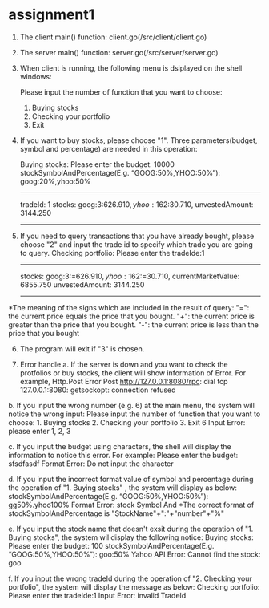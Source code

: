 # assignment1
1. The client main() function: client.go(/src/client/client.go)
2. The server main() function: server.go(/src/server/server.go)

3. When client is running, the following menu is dsiplayed on the shell windows:

    Please input the number of function that you want to choose:
    1. Buying stocks
    2. Checking your portfolio
    3. Exit
    
4. If you want to buy stocks, please choose "1". Three parameters(budget, symbol and percentage) are needed in this operation:

    Buying stocks:
    Please enter the budget:
    10000
    stockSymbolAndPercentage(E.g. “GOOG:50%,YHOO:50%”):
    goog:20%,yhoo:50%
    
    ***************************************
    tradeId: 1
    stocks: goog:3:$626.910, yhoo:162:$30.710,
    unvestedAmount: 3144.250
    ***************************************
    
5. If you need to query transactions that you have already bought, please choose "2" and input the trade id to specify which trade you are going to query.
    Checking portfolio:
    Please enter the tradeIde:1
    
    ***************************************
    stocks: goog:3:=$626.910, yhoo:162:=$30.710,
    currentMarketValue: 6855.750
    unvestedAmount: 3144.250
    ***************************************
*The meaning of the signs which are included in the result of query: 
"=": the current price equals the price that you bought.
"+": the current price is greater than the price that you bought.
"-": the current price is less than the price that you bought

6. The program will exit if "3" is chosen.

7. Error handle
  a. If the server is down and you want to check the protfolios or buy stocks, the client will show information of Error. For example,
      Http.Post Error
      Post http://127.0.0.1:8080/rpc: dial tcp 127.0.0.1:8080: getsockopt: connection refused
  
  b. If you input the wrong number (e.g. 6) at the main menu, the system will notice the wrong input:
      Please input the number of function that you want to choose:
      1. Buying stocks
      2. Checking your portfolio
      3. Exit
      6
      Input Error: please enter 1, 2, 3
      
  c. If you input the budget using characters, the shell will display the information to notice this error. For example:
      Please enter the budget:
      sfsdfasdf
      Format Error: Do not input the character
      
  d. If you input the incorrect format value of symbol and percentage during the operation of "1. Buying stocks" , the system will display as below:
      stockSymbolAndPercentage(E.g. “GOOG:50%,YHOO:50%”):
      gg50%.yhoo100%
      Format Error: stock Symbol And 
    *The correct format of stockSymbolAndPercentage is "StockName"+":"+"number"+"%"
    
  e. If you input the stock name that doesn't exsit during the operation of "1. Buying stocks", the system wil display the following notice:
      Buying stocks:
      Please enter the budget:
      100
      stockSymbolAndPercentage(E.g. “GOOG:50%,YHOO:50%”):
      goo:50%
      Yahoo API Error: Cannot find the stock: goo
      
  f. If you input the wrong tradeId during the operation of "2. Checking your portfolio", the system will display the message as below:
      Checking portfolio:
      Please enter the tradeIde:1
      Input Error: invalid TradeId

